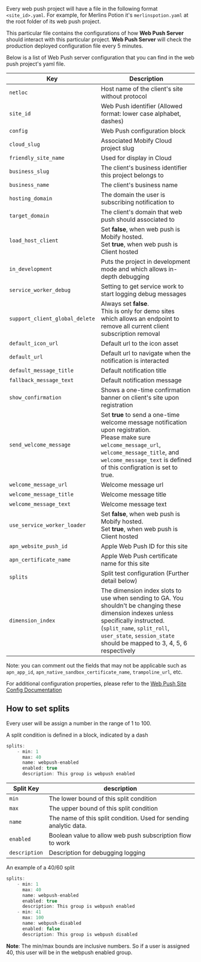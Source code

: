 Every web push project will have a file in the following format `<site_id>.yaml`. For example, for Merlins Potion it's `merlinspotion.yaml` at the root folder of its web push project.

This particular file contains the configurations of how **Web Push Server** should interact with this particular project. **Web Push Server** will check the production deployed configuration file every 5 minutes.

Below is a list of Web Push server configuration that you can find in the web push project's yaml file.

|Key                            |Description        |
|-------------------------------|-------------------|
|`netloc`                       |Host name of the client's site without protocol
|`site_id`                      |Web Push identifier (Allowed format: lower case alphabet, dashes)
|`config`                       |Web Push configuration block
|`cloud_slug`                   |Associated Mobify Cloud project slug
|`friendly_site_name`           |Used for display in Cloud
|`business_slug`                |The client's business identifier this project belongs to
|`business_name`                |The client's business name
|`hosting_domain`				|The domain the user is subscribing notification to
|`target_domain`				|The client's domain that web push should associated to
|`load_host_client`             |Set **false**, when web push is Mobify hosted.<br/>Set **true**, when web push is Client hosted|
|`in_development`               |Puts the project in development mode and which allows in-depth debugging
|`service_worker_debug`			|Setting to get service work to start logging debug messages
|`support_client_global_delete` |Always set **false**.<br/>This is only for demo sites which allows an endpoint to remove all current client subscription removal
|`default_icon_url`				|Default url to the icon asset
|`default_url`					|Default url to navigate when the notification is interacted
|`default_message_title`		|Default notification title
|`fallback_message_text`		|Default notification message
|`show_confirmation`            |Shows a one-time confirmation banner on client's site upon registration
|`send_welcome_message`			|Set **true** to send a one-time welcome message notification upon registration.<br/>Please make sure `welcome_message_url`, `welcome_message_title`, and `welcome_message_text` is defined of this configration is set to true.
|`welcome_message_url`			|Welcome message url
|`welcome_message_title`		|Welcome message title
|`welcome_message_text`			|Welcome message text
|`use_service_worker_loader`	|Set **false**, when web push is Mobify hosted.<br/>Set **true**, when web push is Client hosted|
|`apn_website_push_id`			|Apple Web Push ID for this site
|`apn_certificate_name`			|Apple Web Push certificate name for this site
|`splits`						|Split test configuration (Further detail below)
|`dimension_index`  |The dimension index slots to use when sending to GA. You shouldn't be changing these dimension indexes unless specifically instructed. (`split_name`, `split_roll`, `user_state`, `session_state` should be mapped to 3, 4, 5, 6 respectively|

Note: you can comment out the fields that may not be applicable such as `apn_app_id`, `apn_native_sandbox_certificate_name`, `trampoline_url`, etc.

For additional configuration properties, please refer to the [Web Push Site Config Documentation](https://webpush.mobify.net/docs/site_configs/reference/)

## How to set splits

Every user will be assign a number in the range of 1 to 100.

A split condition is defined in a block, indicated by a dash

```c
splits:
    - min: 1
      max: 40
      name: webpush-enabled
      enabled: true
      description: This group is webpush enabled
```

|Split Key		|description|
|---------------|-----------|
|`min`			|The lower bound of this split condition
|`max`			|The upper bound of this split condition
|`name`			|The name of this split condition. Used for sending analytic data.
|`enabled`		|Boolean value to allow web push subscription flow to work
|`description`	|Description for debugging logging

An example of a 40/60 split

```c
splits:
    - min: 1
      max: 40
      name: webpush-enabled
      enabled: true
      description: This group is webpush enabled
    - min: 41
      max: 100
      name: webpush-disabled
      enabled: false
      description: This group is webpush disabled
```

**Note**: The min/max bounds are inclusive numbers. So if a user is assigned 40, this user will be in the webpush enabled group.
